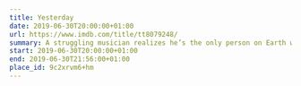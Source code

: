 ```yaml
---
title: Yesterday
date: 2019-06-30T20:00:00+01:00
url: https://www.imdb.com/title/tt8079248/
summary: A struggling musician realizes he’s the only person on Earth who can remember The Beatles after waking up in an alternate timeline where they never existed.
start: 2019-06-30T20:00:00+01:00
end: 2019-06-30T21:56:00+01:00
place_id: 9c2xrvm6+hm
---
```

